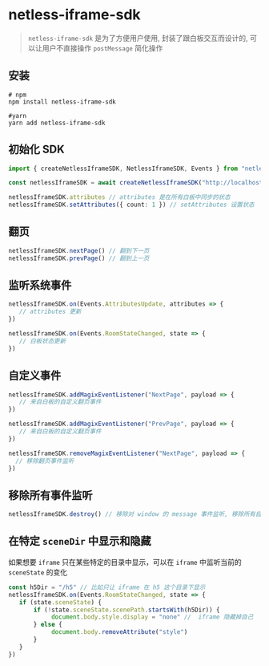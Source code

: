 # netless-iframe-sdk

> `netless-iframe-sdk` 是为了方便用户使用, 封装了跟白板交互而设计的, 可以让用户不直接操作 `postMessage` 简化操作



## 安装

```
# npm
npm install netless-iframe-sdk

#yarn
yarn add netless-iframe-sdk
```



## 初始化 SDK

```typescript
import { createNetlessIframeSDK, NetlessIframeSDK, Events } from "netless-iframe-sdk"

const netlessIframeSDK = await createNetlessIframeSDK("http://localhost:3000") // 当前 iframe 的父级域名

netlessIframeSDK.attributes // attributes 是在所有白板中同步的状态
netlessIframeSDK.setAttributes({ count: 1 }) // setAttributes 设置状态
```

## 翻页

```typescript
netlessIframeSDK.nextPage() // 翻到下一页
netlessIframeSDK.prevPage() // 翻到上一页
```



## 监听系统事件

```typescript
netlessIframeSDK.on(Events.AttributesUpdate, attributes => {
   // attributes 更新
})

netlessIframeSDK.on(Events.RoomStateChanged, state => {
   // 白板状态更新
})
```



## 自定义事件

```typescript
netlessIframeSDK.addMagixEventListener("NextPage", payload => {
   // 来自白板的自定义翻页事件
})

netlessIframeSDK.addMagixEventListener("PrevPage", payload => {
   // 来自白板的自定义翻页事件
})

netlessIframeSDK.removeMagixEventListener("NextPage", payload => {
  // 移除翻页事件监听
})
```



## 移除所有事件监听

```typescript
netlessIframeSDK.destroy() // 移除对 window 的 message 事件监听, 移除所有自定义事件的监听
```

## 在特定 `sceneDir` 中显示和隐藏
如果想要 `iframe` 只在某些特定的目录中显示，可以在 `iframe` 中监听当前的 `sceneState` 的变化
```typescript
const h5Dir = "/h5" // 比如只让 iframe 在 h5 这个目录下显示
netlessIframeSDK.on(Events.RoomStateChanged, state => {
   if (state.sceneState) {
       if (!state.sceneState.scenePath.startsWith(h5Dir)) {
            document.body.style.display = "none" //  iframe 隐藏掉自己
       } else {
            document.body.removeAttribute("style")
       }
   }
})
```